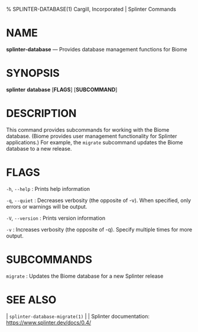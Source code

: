 % SPLINTER-DATABASE(1) Cargill, Incorporated | Splinter Commands
<!--
  Copyright 2018-2020 Cargill Incorporated
  Licensed under Creative Commons Attribution 4.0 International License
  https://creativecommons.org/licenses/by/4.0/
-->

NAME
====

**splinter-database** — Provides database management functions for Biome

SYNOPSIS
========

**splinter** **database** \[**FLAGS**\] \[**SUBCOMMAND**\]

DESCRIPTION
===========

This command provides subcommands for working with the Biome database.
(Biome provides user management functionality for Splinter applications.)
For example, the `migrate` subcommand updates the Biome database to a
new release.

FLAGS
=====

`-h`, `--help`
: Prints help information

`-q`, `--quiet`
: Decreases verbosity (the opposite of -v). When specified, only errors or
  warnings will be output.

`-V`, `--version`
: Prints version information

`-v`
: Increases verbosity (the opposite of -q). Specify multiple times for more
  output.

SUBCOMMANDS
===========

`migrate`
: Updates the Biome database for a new Splinter release

SEE ALSO
========
| `splinter-database-migrate(1)`
|
| Splinter documentation: https://www.splinter.dev/docs/0.4/
